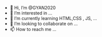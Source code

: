 - 👋 Hi, I’m @GYAN2020
- 👀 I’m interested in ...
- 🌱 I’m currently learning HTML,CSS , JS, ...
- 💞️ I’m looking to collaborate on ...
- 📫 How to reach me ...

<!---
GYAN2020/GYAN2020 is a ✨ special ✨ repository because its `README.md` (this file) appears on your GitHub profile.
You can click the Preview link to take a look at your changes.
--->
